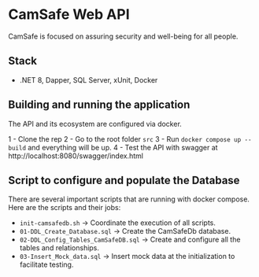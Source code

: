 # CamSafe Web API

CamSafe is focused on assuring security and well-being for all people.

## Stack

- .NET 8, Dapper, SQL Server, xUnit, Docker

## Building and running the application

The API and its ecosystem are configured via docker. 

1 - Clone the rep
2 - Go to the root folder `src`
3 - Run `docker compose up --build` and everything will be up.
4 - Test the API with swagger at http://localhost:8080/swagger/index.html

## Script to configure and populate the Database

There are several important scripts that are running with docker compose. Here are the scripts and their jobs:

- `init-camsafedb.sh` -> Coordinate the execution of all scripts.
- `01-DDL_Create_Database.sql` -> Create the CamSafeDb database.
- `02-DDL_Config_Tables_CamSafeDB.sql` -> Create and configure all the tables and relationships.
- `03-Insert_Mock_data.sql` -> Insert mock data at the initialization to facilitate testing.
